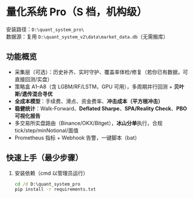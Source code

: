 # 量化系统 Pro（S 档，机构级）
安装路径：`D:\quant_system_pro\`  
数据源：复用 `D:\quant_system_v2\data\market_data.db`（无需搬库）

## 功能概览
- 采集层（可选）：历史补齐、实时守护、覆盖率体检/修复（若你已有数据，可直接回测/实盘）
- 策略盒 A1–A8（含 LGBM/RF/LSTM，GPU 可用），多周期并行回测 + **贝叶斯/遗传混合寻优**
- **全成本模型**：手续费、滑点、资金费率、**冲击成本（平方根冲击）**
- **稳健统计**：Walk-Forward、**Deflated Sharpe**、**SPA/Reality Check**、**PBO 可视化报告**
- 多交易所实盘路由（Binance/OKX/Bitget），**冰山分单**执行，合规 tick/step/minNotional/面值
- Prometheus 指标 + Webhook 告警，一键脚本（bat）

## 快速上手（最少步骤）
1. 安装依赖（cmd 以管理员运行）  
   ```bat
   cd /d D:\quant_system_pro
   pip install -r requirements.txt
